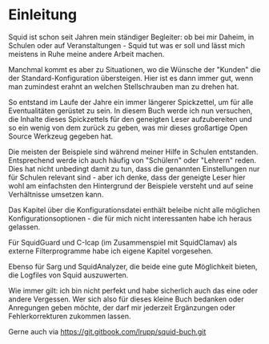 # Einleitung

Squid ist schon seit Jahren mein ständiger Begleiter: ob bei mir Daheim, in Schulen oder auf Veranstaltungen - Squid tut was er soll und lässt mich meistens in Ruhe meine andere Arbeit machen.

Manchmal kommt es aber zu Situationen, wo die Wünsche der "Kunden" die der Standard-Konfiguration übersteigen. Hier ist es dann immer gut, wenn man zumindest erahnt an welchen Stellschrauben man zu drehen hat.

So entstand im Laufe der Jahre ein immer längerer Spickzettel, um für alle Eventualitäten gerüstet zu sein. In diesem Buch werde ich nun versuchen, die Inhalte dieses Spickzettels für den geneigten Leser aufzubereiten und so ein wenig von dem zurück zu geben, was mir dieses großartige Open Source Werkzeug gegeben hat.

Die meisten der Beispiele sind während meiner Hilfe in Schulen entstanden. Entsprechend werde ich auch häufig von "Schülern" oder "Lehrern" reden. Dies hat nicht unbedingt damit zu tun, dass die genannten Einstellungen nur für Schulen relevant sind - aber ich denke, dass der geneigte Leser hier wohl am einfachsten den Hintergrund der Beispiele versteht und auf seine Verhältnisse umsetzen kann.

Das Kapitel über die Konfigurationsdatei enthält beleibe nicht alle möglichen Konfigurationsoptionen - die für mich nicht interessanten habe ich heraus gelassen. 

Für SquidGuard und C-Icap (im Zusammenspiel mit SquidClamav) als externe Filterprogramme habe ich eigene Kapitel vorgesehen. 

Ebenso für Sarg und SquidAnalyzer, die beide eine gute Möglichkeit bieten, die Logfiles von Squid auszuwerten.

Wie immer gilt: ich bin nicht perfekt und habe sicherlich auch das eine oder andere Vergessen. Wer sich also für dieses kleine Buch bedanken oder Anregungen geben möchte, der darf mir jederzeit Ergänzungen oder Fehlerkorrekturen zukommen lassen. 

Gerne auch via https://git.gitbook.com/lrupp/squid-buch.git


